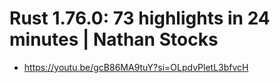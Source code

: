 # Rust 1.76.0: 73 highlights in 24 minutes | Nathan Stocks

- https://youtu.be/gcB86MA9tuY?si=OLpdvPletL3bfvcH
